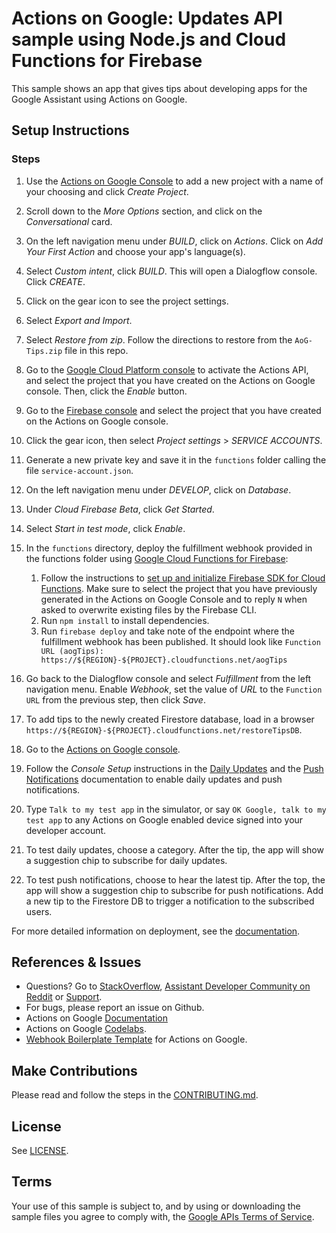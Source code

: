 # Actions on Google: Updates API sample using Node.js and Cloud Functions for Firebase

This sample shows an app that gives tips about developing apps for the Google Assistant
using Actions on Google.

## Setup Instructions

### Steps
1. Use the [Actions on Google Console](https://console.actions.google.com) to add a new project with a name of your choosing and click *Create Project*.
1. Scroll down to the *More Options* section, and click on the *Conversational* card.
1. On the left navigation menu under *BUILD*, click on *Actions*. Click on *Add Your First Action* and choose your app's language(s).
1. Select *Custom intent*, click *BUILD*. This will open a Dialogflow console. Click *CREATE*.
1. Click on the gear icon to see the project settings.
1. Select *Export and Import*.
1. Select *Restore from zip*. Follow the directions to restore from the `AoG-Tips.zip` file in this repo.

1. Go to the [Google Cloud Platform console](https://console.developers.google.com/apis/api/actions.googleapis.com/overview) to activate the Actions API, and select the project that you have created on the Actions on Google console. Then, click the *Enable* button.

1. Go to the [Firebase console](https://console.firebase.google.com) and select the project that you have created on the Actions on Google console.
1. Click the gear icon, then select *Project settings* > *SERVICE ACCOUNTS*.
1. Generate a new private key and save it in the `functions` folder calling the file `service-account.json`.
1. On the left navigation menu under *DEVELOP*, click on *Database*.
1. Under *Cloud Firebase Beta*, click *Get Started*.
1. Select *Start in test mode*, click *Enable*.

1. In the `functions` directory, deploy the fulfillment webhook provided in the functions folder using [Google Cloud Functions for Firebase](https://firebase.google.com/docs/functions/):
   1. Follow the instructions to [set up and initialize Firebase SDK for Cloud Functions](https://firebase.google.com/docs/functions/get-started#set_up_and_initialize_functions_sdk). Make sure to select the project that you have previously generated in the Actions on Google Console and to reply `N` when asked to overwrite existing files by the Firebase CLI.
   1. Run `npm install` to install dependencies.
   1. Run `firebase deploy` and take note of the endpoint where the fulfillment webhook has been published. It should look like `Function URL (aogTips): https://${REGION}-${PROJECT}.cloudfunctions.net/aogTips`
1. Go back to the Dialogflow console and select *Fulfillment* from the left navigation menu. Enable *Webhook*, set the value of *URL* to the `Function URL` from the previous step, then click *Save*.

1. To add tips to the newly created Firestore database, load in a browser `https://${REGION}-${PROJECT}.cloudfunctions.net/restoreTipsDB`.
1. Go to the [Actions on Google console](https://console.actions.google.com).
1. Follow the *Console Setup* instructions in the [Daily Updates](https://developers.google.com/actions/assistant/updates/daily) and the [Push Notifications](https://developers.google.com/actions/assistant/updates/notifications) documentation to enable daily updates and push notifications.
1. Type `Talk to my test app` in the simulator, or say `OK Google, talk to my test app` to any Actions on Google enabled device signed into your developer account.
1. To test daily updates, choose a category. After the tip, the app will show a suggestion chip to subscribe for daily updates.
1. To test push notifications, choose to hear the latest tip. After the top, the app will show
a suggestion chip to subscribe for push notifications. Add a new tip to the Firestore DB to trigger a notification to the subscribed users.

For more detailed information on deployment, see the [documentation](https://developers.google.com/actions/dialogflow/deploy-fulfillment).

## References & Issues
+ Questions? Go to [StackOverflow](https://stackoverflow.com/questions/tagged/actions-on-google), [Assistant Developer Community on Reddit](https://www.reddit.com/r/GoogleAssistantDev/) or [Support](https://developers.google.com/actions/support/).
+ For bugs, please report an issue on Github.
+ Actions on Google [Documentation](https://developers.google.com/actions/extending-the-assistant)
+ Actions on Google [Codelabs](https://codelabs.developers.google.com/?cat=Assistant).
+ [Webhook Boilerplate Template](https://github.com/actions-on-google/dialogflow-webhook-boilerplate-nodejs) for Actions on Google.
 
## Make Contributions
Please read and follow the steps in the [CONTRIBUTING.md](CONTRIBUTING.md).
 
## License
See [LICENSE](LICENSE).
 
## Terms
Your use of this sample is subject to, and by using or downloading the sample files you agree to comply with, the [Google APIs Terms of Service](https://developers.google.com/terms/).
